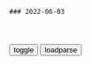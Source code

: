 ```tip
### 2022-06-03
```

<table id="tbc" style="white-space:pre-wrap">
</table>
<button onclick="toggleb()">toggle</button>
<button onclick="loadparse()">loadparse</button>
<br>
<!-- 🌸<br>🍅-　-🍑<hr>🍀 -->
<pre>
<textarea rows="30" cols="100" style="display: none" id="tar">

消毒片能扔进下水道消毒？豆浆喝多了会诱发乳腺癌？5月“科学流言榜”上榜流言
https://mbd.baidu.com/newspage/data/landingsuper?context=%7B%22nid%22%3A%22news_10329069328253133948%22%7D&n_type=-1&p_from=-1

大豆异黄酮能减缓乳腺癌细胞增长，降低乳腺癌发生风险。

而且，大豆异黄酮具有双向调节作用，即当人体雌激素含量低时，大豆异黄酮能提高人体雌激素水平；而当人体雌激素含量高时，它能降低体内雌激素水平。所以，豆浆可以安心食用。

<font size="1" style="color:#DCDCDC">2022-06-05</font>

我们的福气是怎么被消耗的？
https://mbd.baidu.com/newspage/data/videolanding?nid=sv_10028023643480831910&sourceFrom=pc_feedlist

败给妄想。

<font size="1" style="color:#DCDCDC">2022-06-05</font>

试映4天被下架，90年代的大胆g产片，值得多看几遍的经典！
https://mbd.baidu.com/newspage/data/videolanding?nid=sv_8293332982731026597&sourceFrom=pc_feedlist

<font size="1" style="color:#DCDCDC">2022-06-04</font>

公主被砍头，疯癫成魔屠两国，我不是恶鬼，人类才是
https://mbd.baidu.com/newspage/data/videolanding?nid=sv_5484228927820522263&sourceFrom=pc_feedlist

她不是被处决而是选择用自己的性命，来唤醒两grm之间的芥蒂。

<font size="1" style="color:#DCDCDC">2022-06-04</font>

人格障碍治疗起来都很麻烦
https://mbd.baidu.com/newspage/data/videolanding?nid=sv_13437305731134208702&sourceFrom=pc_feedlist

<font size="1" style="color:#DCDCDC">2022-06-04</font>

绿皮书：jg看不起黑人，哪知一个电话就让你放人！看看谁更牛！
https://mbd.baidu.com/newspage/data/videolanding?nid=sv_3139330976337529773&sourceFrom=pc_feedlist

<font size="1" style="color:#DCDCDC">2022-06-04</font>

日本英语教材里的zg角色火了，她叫“李静”，长得好看还是偶像
https://mbd.baidu.com/newspage/data/landingsuper?context=%7B%22nid%22%3A%22news_8812877440708181104%22%7D&n_type=-1&p_from=-1

https://pics2.baidu.com/feed/eaf81a4c510fd9f94cb9f6f18a3eba202934a49e.jpeg?token=ef81d2290821962b46753566f3669017.jpg
https://pics2.baidu.com/feed/8cb1cb1349540923fec936cc224bbf03b2de49f9.jpeg?token=2b32051c88f4f9f054c88c265a30e7b6.jpg

<font size="1" style="color:#DCDCDC">2022-06-04</font>

https://static.apkpure.com/www/static/script/jquery-1.11.3.min.js
https://cdnjs.cloudflare.com/ajax/libs/fancybox/3.5.7/jquery.fancybox.min.js
https://cdnjs.cloudflare.com/ajax/libs/fancybox/3.5.7/jquery.fancybox.min.css

疫情近乎失控，新德里全面封锁！胡xj：印度或出现人道主义灾难_腾讯新闻
https://new.qq.com/rain/a/20210419V0APQ800

<font size="1" style="color:#DCDCDC">2022-06-04</font>

再也不来上海！后疫情时代，还要在上海买房吗？很多人道出了心声|楼市|房贷|楼市政策|房贷利率_网易订阅
https://www.163.com/dy/article/H8KHG2N805448CTL.html

<font size="1" style="color:#DCDCDC">2022-06-04</font>

h盛顿到处制造人道主义灾难，不是邪恶轴心是什么？
https://mbd.baidu.com/newspage/data/landingsuper?context=%7B%22nid%22%3A%22news_8580991658052834961%22%7D&n_type=-1&p_from=-1

<font size="1" style="color:#DCDCDC">2022-06-04</font>

《道德经》：婚前婚后最大区别是什么？
https://mbd.baidu.com/newspage/data/videolanding?nid=sv_5448130380184894710&sourceFrom=pc_feedlist

<font size="1" style="color:#DCDCDC">2022-06-04</font>

容易惹来灾祸的坏习惯
https://mbd.baidu.com/newspage/data/videolanding?nid=sv_14255185092258002557&sourceFrom=pc_feedlist

<font size="1" style="color:#DCDCDC">2022-06-04</font>

不幸而言中_百度百科
https://baike.baidu.com/item/%E4%B8%8D%E5%B9%B8%E8%80%8C%E8%A8%80%E4%B8%AD/2714420?fr=aladdin

《左传·定公十五年》：“仲尼曰：赐不幸言而中，是使赐多言者也。”

<font size="1" style="color:#DCDCDC">2022-06-04</font>

傅佩荣：放假反而更累？为什么总摆脱不了压力？读读老子这几句话
https://mbd.baidu.com/newspage/data/videolanding?nid=sv_17950802979252106033&sourceFrom=rec

<font size="1" style="color:#DCDCDC">2022-06-03</font>

傅佩荣：你接受自己又老了一岁吗？庄子一句话让你瞬间释然
https://mbd.baidu.com/newspage/data/videolanding?nid=sv_6811487828129549973&sourceFrom=rec

<font size="1" style="color:#DCDCDC">2022-06-03</font>

傅佩荣：人类世界一定要有对立吗？500年前一位智者的话很有道理
https://mbd.baidu.com/newspage/data/videolanding?nid=sv_10684394065805350939&sourceFrom=pc_feedlist

<font size="1" style="color:#DCDCDC">2022-06-03</font>

傅佩荣：两个卦影响孔子一生，占卦可不可信？这一段讲得最清楚
https://mbd.baidu.com/newspage/data/videolanding?nid=sv_10076280478031937496&sourceFrom=pc_feedlist

<font size="1" style="color:#DCDCDC">2022-06-03</font>

战争之王：过去的我，连给你提鞋都不配，现在我是战争之王
https://mbd.baidu.com/newspage/data/videolanding?nid=sv_7427433054005013030&sourceFrom=pc_feedlist

这句话应该是，邪恶获胜了。

<font size="1" style="color:#DCDCDC">2022-06-03</font>

日本被美国禁运，为了获得侵略资源，不惜发动太平洋战争
https://mbd.baidu.com/newspage/data/videolanding?nid=sv_5689233692551963289&sourceFrom=pc_feedlist

<font size="1" style="color:#DCDCDC">2022-06-03</font>

农场兔子泛滥成灾，男子把貂放进兔子洞，兔子瞬间炸窝了！
https://mbd.baidu.com/newspage/data/videolanding?nid=sv_11981693064721454152&sourceFrom=pc_feedlist

<font size="1" style="color:#DCDCDC">2022-06-03</font>

有人一边吃着牛肉一边大谈方便面的营养价值，无耻，关键你还信了
https://mbd.baidu.com/newspage/data/videolanding?nid=sv_18340496344698953578&sourceFrom=pc_feedlist

<font size="1" style="color:#DCDCDC">2022-06-03</font>

一个人敢当z说假话，是因为没人敢揭穿他
https://mbd.baidu.com/newspage/data/videolanding?nid=sv_11040542417593554840&sourceFrom=pc_feedlist

x曼曼11
勃列日涅夫同志天天上头条 永远是那么自信 你啥感觉无所谓

<font size="1" style="color:#DCDCDC">2022-06-03</font>

战狼：干儿子的亲妈困在危险地带，冷锋自爆身份，请求出战去救援
https://mbd.baidu.com/newspage/data/videolanding?nid=sv_17347358780487977794&sourceFrom=rec

十二年的卧薪尝胆，一朝战乱全他m没了。

<font size="1" style="color:#DCDCDC">2022-06-03</font>

电影：终其一生，满是遗憾！
https://mbd.baidu.com/newspage/data/videolanding?nid=sv_16692894541837223729&sourceFrom=rec

第六感生死缘

<font size="1" style="color:#DCDCDC">2022-06-03</font>

战争之王：五千公斤军火，竟然只卖了一小叠钱，还不够塞牙缝
https://mbd.baidu.com/newspage/data/videolanding?nid=sv_17352077772124981003&sourceFrom=rec

当美国撤离一个战区时，他们通常不把武器带走，因为运回去比买新的还贵。

<font size="1" style="color:#DCDCDC">2022-06-03</font>

战争之王：有钱人的生活，连追女孩子都是这么朴实无华！
https://mbd.baidu.com/newspage/data/videolanding?nid=sv_7246430571923472547&sourceFrom=pc_feedlist

最成功的两人关系，都是从谎言和欺骗开始的。关系发展到最后，也是撒谎和欺骗。a龖龖囗

<font size="1" style="color:#DCDCDC">2022-06-03</font>

战争之王：军火商的东西可不是那么好贪的，将军不知足命没了
https://mbd.baidu.com/newspage/data/videolanding?nid=sv_8423359986038307267&sourceFrom=pc_feedlist

<font size="1" style="color:#DCDCDC">2022-06-03</font>

核心价值观12词权威定义
https://m.thepaper.cn/baijiahao_18235698

<font size="1" style="color:#DCDCDC">2022-06-03</font>

一个人越强调一种东西，说明他越缺乏他强调的东西
https://mbd.baidu.com/newspage/data/videolanding?nid=sv_8275808618649503213&sourceFrom=pc_feedlist

<font size="1" style="color:#DCDCDC">2022-06-03</font>

战争：军阀：欢迎来到敏主锅家，军火商：你喝了多少，太逗了,影视,战争片,好看视频
https://haokan.baidu.com/v?vid=16920210775356747529

<font size="1" style="color:#DCDCDC">2022-06-10</font>

绿皮书：世上有太多孤独的人，都害怕走出第一步
https://mbd.baidu.com/newspage/data/videolanding?nid=sv_12927853693233795789&sourceFrom=pc_feedlist

世界上有太多孤独的人，都害怕走出第一步。

<font size="1" style="color:#DCDCDC">2022-06-03</font>

绿皮书：在他被人羞辱时，还好有你陪在他身边
https://mbd.baidu.com/newspage/data/videolanding?nid=sv_10534759374200199109&sourceFrom=rec

<font size="1" style="color:#DCDCDC">2022-06-03</font>

梁山上有位好汉，其实是“朝廷内奸”，施耐庵在取名时就已经暗示
https://mbd.baidu.com/newspage/data/landingsuper?context=%7B%22nid%22%3A%22news_9121710603304938433%22%7D&n_type=-1&p_from=-1

自从宋江坐上头把交椅之后，整个梁山的奋斗方向就变了，

可是，宋江却没有想到，这是一条绝路，这条绝路，既是水浒英雄的，也是他自己的。

<font size="1" style="color:#DCDCDC">2022-06-03</font>

薛蟠带回来的礼物，让林黛玉绝望，贾宝玉永远实现不了她的愿望
https://mbd.baidu.com/newspage/data/landingsuper?context=%7B%22nid%22%3A%22news_9861014267652008923%22%7D&n_type=-1&p_from=-1

<font size="1" style="color:#DCDCDC">2022-06-02</font>

金钱帝国：陈奕迅以为玫瑰是跟自己谈恋爱，没想只是利用他而已
https://mbd.baidu.com/newspage/data/videolanding?nid=sv_17592526792499111156&sourceFrom=rec

<font size="1" style="color:#DCDCDC">2022-06-03</font>

梁家辉：拽不犯法，容易让别人犯法
https://mbd.baidu.com/newspage/data/videolanding?nid=sv_9180897283640556633&sourceFrom=pc_feedlist

我家的狗旺财也很跩，它见人就咬，就是不咬我。为什么，我养它的嘛，

限定每条街地下赌场和妓院的数量，地下赌场都有生意做，那些混混有钱赚就不会打家。

不行，这个办法没用，外g人的思维不一样。

<font size="1" style="color:#DCDCDC">2022-06-03</font>

</textarea>
</pre>
<!-- 🍀<br>🍑-　-🍅<hr>🌸 -->

```note
```

<link
  rel="stylesheet"
  href="https://cdn.jsdelivr.net/npm/@fancyapps/ui/dist/fancybox.css"
/>
<script src="https://cdn.jsdelivr.net/npm/@fancyapps/ui@4.0/dist/fancybox.umd.js"></script>

<script type="text/javascript">

var __urlRegex = /(\b(https?|ftp|file):\/\/[-A-Z0-9+&@#\/%?=~_|!:,.;]*[-A-Z0-9+&@#\/%=~_|])/ig;
var __imgRegex = /\.(?:jpe?g|gif|png|webp)$/i;

loadparse();

function parseURL($string){

    var exp = __urlRegex;
    return $string.replace(exp,function(match){
            __imgRegex.lastIndex=0;
            if(__imgRegex.test(match)){
                return '<a data-fancybox="gallery" href="' + match.replace("/p=700", "")
                 + '"><img src="' + match.replace("/p=700", "/p=160x200")+'" width="64"></a>';
            }
            else{
                return '<a href="' + match + '" target="_blank">' + match + '</a>';
            }
        }
    );
}

function loadparse() {
  tbc.innerHTML = parseURL(tar.value);
}

function toggleb() {
  var x = document.getElementById("tar");
  if (x.style.display === "none") {
    x.style.display = "";
  } else {
    x.style.display = "none";
  }
}

</script>
